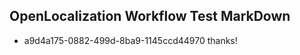 ## OpenLocalization Workflow Test MarkDown
* a9d4a175-0882-499d-8ba9-1145ccd44970 thanks!

<!--HONumber=Aug16_HO3-->


